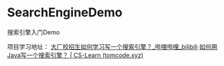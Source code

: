 # SearchEngineDemo
搜索引擎入门Demo

项目学习地址：
[大厂校招生如何学习写一个搜索引擎？_哔哩哔哩_bilibili](https://www.bilibili.com/video/BV19Z4y1Y7e3?spm_id_from=333.999.0.0&vd_source=43b2299ae569920464cd6ce2802cd4c7)
[如何用Java写一个搜索引擎？ | CS-Learn (tomcode.xyz)](https://tomcode.xyz/project/1-search-engine.html#%E8%BF%90%E8%A1%8C%E6%96%B9%E5%BC%8F)
